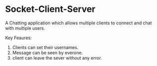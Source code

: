 # Socket-Client-Server
A Chatting application which allows multiple clients to connect and chat with multiple users.

Key Feaures:
1. Clients can set their usernames.
2. Message can be seen by everone.
3. client can leave the sever without any error.
